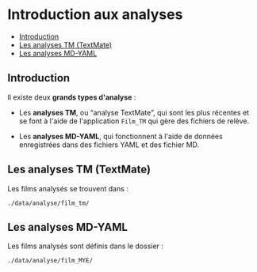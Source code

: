 # Introduction aux analyses

* [Introduction](#introductionauxanalyses)
* [Les analyses TM (TextMate)](#lesanalysestm)
* [Les analyses MD-YAML](#lesanalysemdyamla)

<a name='introductionauxanalyses'></a>

## Introduction

Il existe deux **grands types d'analyse** :

* Les **analyses TM**, ou “analyse TextMate”, qui sont les plus récentes et se font à l'aide de l'application `Film_TM` qui gère des fichiers de relève.

* Les **analyses MD-YAML**, qui fonctionnent à l'aide de données enregistrées dans des fichiers YAML et des fichier MD.

<a name='lesanalysestm'></a>

## Les analyses TM (TextMate)

<a name='lesanalysemdyamla'></a>

Les films analysés se trouvent dans :

    ./data/analyse/film_tm/

## Les analyses MD-YAML

Les films analysés sont définis dans le dossier :

    ./data/analyse/film_MYE/
